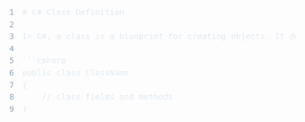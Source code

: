 ﻿
<div style="color: rgb(227, 234, 242); background: transparent; font-family: Consolas, Monaco, &quot;Andale Mono&quot;, &quot;Ubuntu Mono&quot;, monospace; text-align: left; white-space: pre; word-spacing: normal; word-break: normal; overflow-wrap: normal; line-height: 1.5; tab-size: 4; hyphens: none; padding: 1.5rem 1rem; margin: 0px; overflow: auto; width: 100%;"><code style="font-size: 0.9rem; font-family: var(--font-mono); white-space: pre;"><span class="linenumber react-syntax-highlighter-line-number" style="display: inline-block; min-width: 1.25em; padding-right: 1em; text-align: right; user-select: none; color: rgb(141, 161, 185);">1</span><span># C# Class Definition
</span><span class="linenumber react-syntax-highlighter-line-number" style="display: inline-block; min-width: 1.25em; padding-right: 1em; text-align: right; user-select: none; color: rgb(141, 161, 185);">2</span>
<span class="linenumber react-syntax-highlighter-line-number" style="display: inline-block; min-width: 1.25em; padding-right: 1em; text-align: right; user-select: none; color: rgb(141, 161, 185);">3</span>In C#, a class is a blueprint for creating objects. It defines the properties and methods that an object of that class will have. Here's an example of a simple class definition:
<span class="linenumber react-syntax-highlighter-line-number" style="display: inline-block; min-width: 1.25em; padding-right: 1em; text-align: right; user-select: none; color: rgb(141, 161, 185);">4</span>
<span class="linenumber react-syntax-highlighter-line-number" style="display: inline-block; min-width: 1.25em; padding-right: 1em; text-align: right; user-select: none; color: rgb(141, 161, 185);">5</span>```csharp
<span class="linenumber react-syntax-highlighter-line-number" style="display: inline-block; min-width: 1.25em; padding-right: 1em; text-align: right; user-select: none; color: rgb(141, 161, 185);">6</span>public class ClassName
<span class="linenumber react-syntax-highlighter-line-number" style="display: inline-block; min-width: 1.25em; padding-right: 1em; text-align: right; user-select: none; color: rgb(141, 161, 185);">7</span>{
<span class="linenumber react-syntax-highlighter-line-number" style="display: inline-block; min-width: 1.25em; padding-right: 1em; text-align: right; user-select: none; color: rgb(141, 161, 185);">8</span>    // class fields and methods
<span class="linenumber react-syntax-highlighter-line-number" style="display: inline-block; min-width: 1.25em; padding-right: 1em; text-align: right; user-select: none; color: rgb(141, 161, 185);">9</span>}</code></div>

